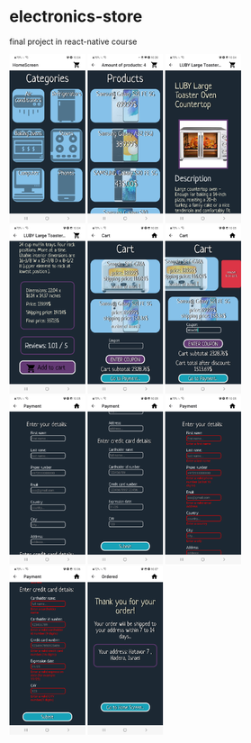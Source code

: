 # electronics-store
final project in react-native course


<img height=300 src="./myapp/assets/app pic/home screen.png">
<img height=300 src="./myapp/assets/app pic/category.png">
<img height=300 src="./myapp/assets/app pic/product detail 1.png">
<img height=300 src="./myapp/assets/app pic/product detail 2.png">
<img height=300 src="./myapp/assets/app pic/cart 1.png">
<img height=300 src="./myapp/assets/app pic/cart 2.png">

<img height=300 src="./myapp/assets/app pic/payment 1.png">
<img height=300 src="./myapp/assets/app pic/payment 2.png">
<img height=300 src="./myapp/assets/app pic/payment 3.png">
<img height=300 src="./myapp/assets/app pic/pmayment 4.png">

<img height=300 src="./myapp/assets/app pic/ordered.png">